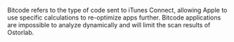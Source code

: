 Bitcode refers to the type of code sent to iTunes Connect, allowing Apple to use specific calculations to re-optimize apps further. 
Bitcode applications are impossible to analyze dynamically and will limit the scan results of Ostorlab.